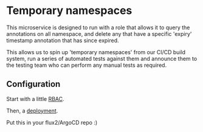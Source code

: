 # Temporary namespaces

This microservice is designed to run with a role that allows it to query the annotations on all namespace, and delete any that have a specific 'expiry' timestamp annotation that has since expired.

This allows us to spin up 'temporary namespaces' from our CI/CD build system, run a series of automated tests against them and announce them to the testing team who can perform any manual tests as required.

## Configuration

Start with a little [RBAC](examples/rbac.yaml).

Then, a [deployment](examples/deployment.yaml).

Put this in your flux2/ArgoCD repo :)
